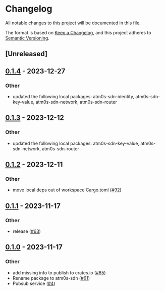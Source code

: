 # Changelog
All notable changes to this project will be documented in this file.

The format is based on [Keep a Changelog](https://keepachangelog.com/en/1.0.0/),
and this project adheres to [Semantic Versioning](https://semver.org/spec/v2.0.0.html).

## [Unreleased]

## [0.1.4](https://github.com/8xFF/atm0s-sdn/compare/atm0s-sdn-redis-server-v0.1.3...atm0s-sdn-redis-server-v0.1.4) - 2023-12-27

### Other
- updated the following local packages: atm0s-sdn-identity, atm0s-sdn-key-value, atm0s-sdn-network, atm0s-sdn-router

## [0.1.3](https://github.com/8xFF/atm0s-sdn/compare/atm0s-sdn-redis-server-v0.1.2...atm0s-sdn-redis-server-v0.1.3) - 2023-12-12

### Other
- updated the following local packages: atm0s-sdn-key-value, atm0s-sdn-network, atm0s-sdn-router

## [0.1.2](https://github.com/8xFF/atm0s-sdn/compare/atm0s-sdn-redis-server-v0.1.1...atm0s-sdn-redis-server-v0.1.2) - 2023-12-11

### Other
- move local deps out of workspace Cargo.toml ([#92](https://github.com/8xFF/atm0s-sdn/pull/92))

## [0.1.1](https://github.com/8xFF/atm0s-sdn/compare/atm0s-sdn-redis-server-v0.1.0...atm0s-sdn-redis-server-v0.1.1) - 2023-11-17

### Other
- release ([#63](https://github.com/8xFF/atm0s-sdn/pull/63))

## [0.1.0](https://github.com/8xFF/atm0s-sdn/releases/tag/atm0s-sdn-redis-server-v0.1.0) - 2023-11-17

### Other
- add missing info to publish to crates.io ([#65](https://github.com/8xFF/atm0s-sdn/pull/65))
- Rename package to atm0s-sdn ([#61](https://github.com/8xFF/atm0s-sdn/pull/61))
- Pubsub service ([#4](https://github.com/8xFF/atm0s-sdn/pull/4))
